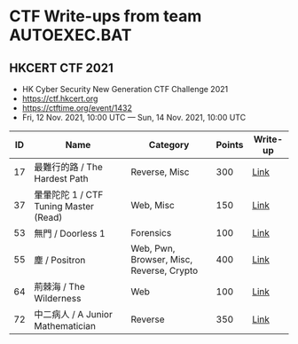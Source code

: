 # CTF Write-ups from team AUTOEXEC.BAT

## HKCERT CTF 2021

- HK Cyber Security New Generation CTF Challenge 2021
- https://ctf.hkcert.org
- https://ctftime.org/event/1432
- Fri, 12 Nov. 2021, 10:00 UTC — Sun, 14 Nov. 2021, 10:00 UTC

| ID | Name | Category | Points | Write-up |
| --- | --- | --- | --- | --- |
| 17 | 最難行的路 / The Hardest Path | Reverse, Misc | 300 | [Link](17-the-hardest-path/) |
| 37 | 暈暈陀陀 1 / CTF Tuning Master (Read) | Web, Misc | 150 | [Link](37-ctf-tuning-master-read/) |
| 53 | 無門 / Doorless 1 | Forensics | 100 | [Link](53-doorless-1/) |
| 55 | 塵 / Positron | Web, Pwn, Browser, Misc, Reverse, Crypto | 400 | [Link](55-positron/) |
| 64 | 荊棘海 / The Wilderness | Web | 100 | [Link](64-the-wilderness/) |
| 72 | 中二病人 / A Junior Mathematician | Reverse | 350 | [Link](72-a-junior-mathematician/) |
